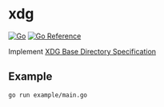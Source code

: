 # xdg

[![Go](https://github.com/make-go-great/xdg/workflows/Go/badge.svg?branch=main)](https://github.com/make-go-great/xdg-go/actions)
[![Go Reference](https://pkg.go.dev/badge/github.com/make-go-great/xdg-go.svg)](https://pkg.go.dev/github.com/make-go-great/xdg-go)

Implement [XDG Base Directory Specification](https://specifications.freedesktop.org/basedir-spec/basedir-spec-latest.html)

## Example

```sh
go run example/main.go
```
